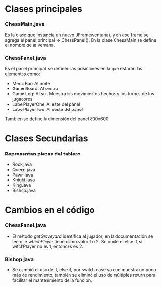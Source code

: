 # Clases principales


### ChessMain,java

Es la clase que instancia un nuevo JFrame(ventana), y en ese frame se agrega el panel principal => ChessPanel(). En la clase ChessMain se define el nombre de la ventana.

### ChessPanel.java

Es el panel principal, se definen las posiciones en la que estarán los elementos como:
- Menu Bar: Al norte
- Game Board: Al centro
- Game Log: Al sur. Muestra los movimientos hechos y los turnos de los jugadores
- LabelPlayerOne: Al este del panel
- LabelPlayerTwo: Al oeste del panel

También se define la dimensión del panel 800x600

# Clases Secundarias

### Representan piezas del tablero

- Rock.java
- Queen.java
- Pawn.java
- Knight.java
- King.java
- Bishop.java

# Cambios en el código

### ChessPanel.java

- El método *getGraveyard* identifica al jugador, en la documentación se lee que *whichPlayer* tiene como valor 1 o 2. Se omite el else if, si witchPlayer no es 1, entonces es 2.

### Bishop.java

- Se cambió el uso de if, else if, por switch case ya que muestra un poco más de rendimiento, también se eliminó el uso de múltiples return para facilitar el mantenimiento de la función.
